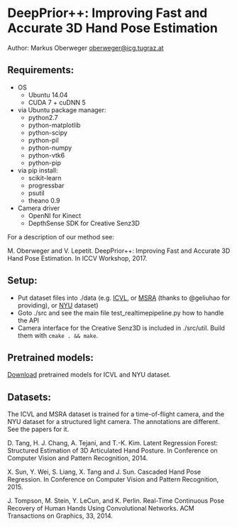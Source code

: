 # DeepPrior++: Improving Fast and Accurate 3D Hand Pose Estimation

Author: Markus Oberweger <oberweger@icg.tugraz.at>

## Requirements:
  * OS
    * Ubuntu 14.04
    * CUDA 7 + cuDNN 5
  * via Ubuntu package manager:
    * python2.7
    * python-matplotlib
    * python-scipy
    * python-pil
    * python-numpy
    * python-vtk6
    * python-pip
  * via pip install:
    * scikit-learn
    * progressbar
    * psutil
    * theano 0.9
  * Camera driver
    * OpenNI for Kinect
    * DepthSense SDK for Creative Senz3D

For a description of our method see:

M. Oberweger and V. Lepetit. DeepPrior++: Improving Fast and Accurate 3D Hand Pose Estimation. In ICCV Workshop, 2017.

## Setup:
  * Put dataset files into ./data (e.g. [ICVL](http://www.iis.ee.ic.ac.uk/~dtang/hand.html), or [MSRA](https://www.dropbox.com/s/bmx2w0zbnyghtp7/cvpr15_MSRAHandGestureDB.zip?dl=0) (thanks to @geliuhao for providing), or [NYU](http://cims.nyu.edu/~tompson/NYU_Hand_Pose_Dataset.htm) dataset)
  * Goto ./src and see the main file test_realtimepipeline.py how to handle the API
  * Camera interface for the Creative Senz3D is included in ./src/util. Build them with `cmake . && make`.

## Pretrained models:
[Download](https://webadmin.tugraz.at/fileadmin/user_upload/Institute/ICG/Downloads/team_lepetit/3d_hand_pose/DeepPriorPP_pretrained.zip) pretrained models for ICVL and NYU dataset.

## Datasets:
The ICVL and MSRA dataset is trained for a time-of-flight camera, and the NYU dataset for a structured light camera. The annotations are different. See the papers for it.

D. Tang, H. J. Chang, A. Tejani, and T.-K. Kim. Latent Regression Forest: Structured Estimation of 3D Articulated Hand Posture. In Conference on Computer Vision and Pattern Recognition, 2014.

X. Sun, Y. Wei, S. Liang, X. Tang and J. Sun. Cascaded Hand Pose Regression. In Conference on Computer Vision and Pattern Recognition, 2015.

J. Tompson, M. Stein, Y. LeCun, and K. Perlin. Real-Time Continuous Pose Recovery of Human Hands Using Convolutional Networks. ACM Transactions on Graphics, 33, 2014.
